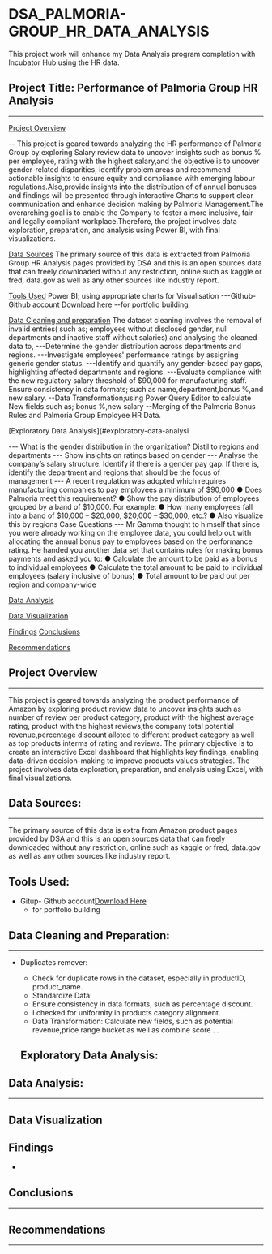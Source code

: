 # DSA_PALMORIA-GROUP_HR_DATA_ANALYSIS
This project work will enhance my  Data Analysis program completion with Incubator Hub using the HR data.

## Project Title: Performance of Palmoria Group HR Analysis
---

[Project Overview](#project-overview)

--
This project is geared towards analyzing  the HR performance of Palmoria Group  by exploring Salary review data to uncover insights such as bonus % per employee, rating with the highest salary,and the objective is to uncover gender-related disparities, identify problem areas and recommend actionable insights to ensure equity and compliance with emerging labour regulations.Also,provide insights into the distribution of of annual bonuses and findings will be presented through interactive Charts to support clear communication and enhance decision making by Palmoria Management.The overarching goal is to enable the Company to foster a more inclusive, fair and legally compliant workplace.Therefore, the project involves data exploration, preparation, and analysis using Power BI, with final visualizations.

[Data Sources](#data-sources)
The primary source of this data is extracted  from Palmoria Group HR Analysis pages provided by DSA and this is an open sources data that can freely downloaded without any restriction, online such as kaggle or fred, data.gov as well as any other sources like industry report.

[Tools Used](#tools-used)
Power BI; using appropriate charts for Visualisation
---Github-Github account [Download here](https//www.github.com)
--for portfolio building

[Data Cleaning and preparation](#data-cleaning-and-preparation)
The dataset cleaning involves the removal of invalid entries( such as; employees without disclosed gender, null departments and inactive staff without salaries) and analysing the cleaned data to,
---Determine the gender distribution across departments and regions.
---Investigate employees' performance ratings by assigning generic gender status.
---Identify and quantify any gender-based pay gaps, highlighting affected departments and regions.
---Evaluate compliance with the new regulatory salary threshold of $90,000 for manufacturing staff.
--Ensure consistency in data formats; such as name,department,bonus %,and new salary.
--Data Transformation;using Power Query Editor to calculate New fields such as; bonus %,new salary
--Merging of the Palmoria Bonus Rules and Palmoria Group Employee HR Data.

[Exploratory Data Analysis](#exploratory-data-analysi

--- What is the gender distribution in the organization? Distil to regions and 
departments 
--- Show insights on ratings based on gender 
--- Analyse the company’s salary structure. Identify if there is a gender pay gap. If 
there is, identify the department and regions that should be the focus of 
management 
--- A recent regulation was adopted which requires manufacturing companies to pay 
employees a minimum of $90,000 
● Does Palmoria meet this requirement? 
● Show the pay distribution of employees grouped by a band of $10,000. For example: 
● How many employees fall into a band of $10,000 – $20,000, $20,000 – $30,000, 
etc.? 
● Also visualize this by regions 
    Case Questions 
--- Mr Gamma thought to himself that since you were already working on the employee 
data, you could help out with allocating the annual bonus pay to employees based on the 
performance rating. He handed you another data set that contains rules for making bonus 
payments and asked you to: 
●  Calculate the amount to be paid as a bonus to individual employees 
●  Calculate the total amount to be paid to individual employees (salary inclusive of 
bonus) 
● Total amount to be paid out per region and company-wide


 



   




























[Data Analysis](#data-analysis)

[Data Visualization](#data-visualization)

[Findings](#findings)
[Conclusions](conclusions)

[Recommendations](recommendations)

## Project Overview
---
This project is geared towards analyzing  the product performance of Amazon by exploring product review data to uncover insights such as number of review per product category, product with the highest average rating, product with the highest reviews,the company total potential revenue,percentage discount alloted to different product category as well as top products interms of rating and reviews. The primary objective is to create an interactive Excel dashboard that highlights key findings, enabling data-driven decision-making to improve products values strategies. The project involves data exploration, preparation, and analysis using Excel, with final visualizations.


## Data Sources:
---

The primary source of this data is extra from Amazon product pages provided by DSA and this is an open sources data that can freely downloaded without any restriction, online such as kaggle or fred, data.gov as well as any other sources like industry report.



## Tools Used:

      
 - Gitup- Github account[Download Here](https://www.github.com)
     - for portfolio building
  
 ## Data Cleaning and Preparation:
---
- Duplicates remover:
   - Check for duplicate rows in the dataset, especially in productID, product_name.
   - Standardize Data:
   - Ensure consistency in data formats, such as percentage discount.
   - I checked for uniformity in products category alignment.
   - Data Transformation: Calculate new fields, such as potential revenue,price range bucket as well as combine score  .
     .
 
  ## Exploratory Data Analysis:

  

  

## Data Analysis:
---




## Data Visualization





## Findings
-




## Conclusions
---


## Recommendations
---


